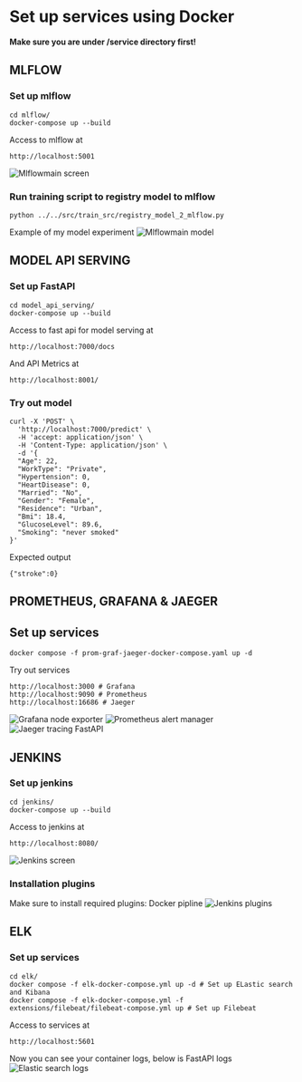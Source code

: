 # Set up services using Docker
**Make sure you are under /service directory first!**

## MLFLOW
### Set up mlflow
```shell
cd mlflow/
docker-compose up --build
```
Access to mlflow at
```shell
http://localhost:5001
```
![Mlflowmain screen](../references/images/mlflow.png)

### Run training script to registry model to mlflow
```shell
python ../../src/train_src/registry_model_2_mlflow.py
```
Example of my model experiment
![Mlflowmain model](../references/images/mlflow_model.png)

## MODEL API SERVING
### Set up FastAPI
```shell
cd model_api_serving/
docker-compose up --build
```
Access to fast api for model serving at
```shell
http://localhost:7000/docs
```
And API Metrics at
```shell
http://localhost:8001/
```

### Try out model
```shell
curl -X 'POST' \
  'http://localhost:7000/predict' \
  -H 'accept: application/json' \
  -H 'Content-Type: application/json' \
  -d '{
  "Age": 22,
  "WorkType": "Private",
  "Hypertension": 0,
  "HeartDisease": 0,
  "Married": "No",
  "Gender": "Female",
  "Residence": "Urban",
  "Bmi": 18.4,
  "GlucoseLevel": 89.6,
  "Smoking": "never smoked"
}'
```
Expected output
```shell
{"stroke":0}
```

## PROMETHEUS, GRAFANA & JAEGER
## Set up services
```shell
docker compose -f prom-graf-jaeger-docker-compose.yaml up -d
```
Try out services
```shell:
http://localhost:3000 # Grafana
http://localhost:9090 # Prometheus
http://localhost:16686 # Jaeger
```
![Grafana node exporter](../references/images/docker_grafana.png)
![Prometheus alert manager](../references/images/docker_prometheus.png)
![Jaeger tracing FastAPI](../references/images/docker_jaeger.png)

## JENKINS
### Set up jenkins
```shell
cd jenkins/
docker-compose up --build
```
Access to jenkins at
```shell
http://localhost:8080/
```
![Jenkins screen](../references/images/docker_jenkins.png)

### Installation plugins
Make sure to install required plugins: Docker pipline
![Jenkins plugins](../references/images/jenkins_req_plugin.png)

## ELK
### Set up services
```shell
cd elk/
docker compose -f elk-docker-compose.yml up -d # Set up ELastic search and Kibana
docker compose -f elk-docker-compose.yml -f extensions/filebeat/filebeat-compose.yml up # Set up Filebeat
```
Access to services at
```shell
http://localhost:5601
```
Now you can see your container logs, below is FastAPI logs
![Elastic search logs](../references/images/docker_elastic.png)
